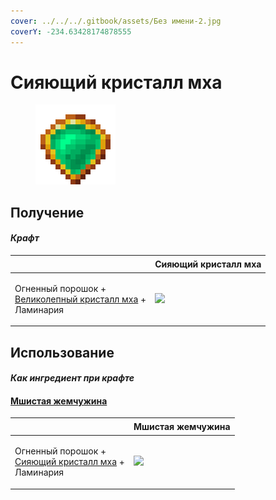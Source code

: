 ```yaml
---
cover: ../../../.gitbook/assets/Без имени-2.jpg
coverY: -234.63428174878555
---
```


# Сияющий кристалл мха

<figure><img src="../../../.gitbook/assets/moss_gem_5_128.png" alt=""><figcaption></figcaption></figure>

## Получение

#### _Крафт_

| ㅤ                                                                                                 | Сияющий кристалл мха                           |
| ------------------------------------------------------------------------------------------------- | ---------------------------------------------- |
| <p>Огненный порошок +<br><a href="moss_gem_4.md">Великолепный кристалл мха</a> +<br>Ламинария</p> | ![](../../../.gitbook/assets/moss\_gem\_5.png) |

## Использование

#### _Как ингредиент при крафте_

#### [Мшистая жемчужина](moss\_gem\_6.md)

| ㅤ                                                                                            | Мшистая жемчужина                              |
| -------------------------------------------------------------------------------------------- | ---------------------------------------------- |
| <p>Огненный порошок +<br><a href="moss_gem_5.md">Сияющий кристалл мха</a> +<br>Ламинария</p> | ![](../../../.gitbook/assets/moss\_gem\_6.png) |

